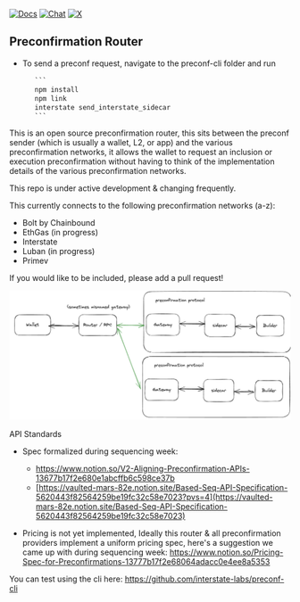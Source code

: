 [![Docs](https://img.shields.io/badge/docs-latest-blue.svg)](docs.interstate.so)
[![Chat](https://img.shields.io/endpoint?color=neon&logo=telegram&label=chat&url=https%3A%2F%2Ftg.sumanjay.workers.dev%2F%2BPcs9bykxK3BiMzk5)]([https://t.me/+Pcs9bykxK3BiMzk5](https://t.me/+-i4dP7U2BggxMzAx))
[![X](https://img.shields.io/twitter/follow/interstatefdn)](https://x.com/interstatefdn)

## Preconfirmation Router
- To send a preconf request, navigate to the preconf-cli folder and run
  
         ```
         npm install
         npm link 
         interstate send_interstate_sidecar
         ```

This is an open source preconfirmation router, this sits between the preconf sender (which is usually a wallet, L2, or app) and the various preconfirmation networks, it allows the wallet to request an inclusion or execution preconfirmation without having to think of the implementation details of the various preconfirmation networks.

This repo is under active development & changing frequently.

This currently connects to the following preconfirmation networks (a-z):
 - Bolt by Chainbound
 - EthGas (in progress)
 - Interstate
 - Luban (in progress)
 - Primev

If you would like to be included, please add a pull request!

![Preconfirmation Router Architecture](static/image2.png)


API Standards
- Spec formalized during sequencing week:
     - https://www.notion.so/V2-Aligning-Preconfirmation-APIs-13677b17f2e680e1abcffb6c598ce37b
     - [https://vaulted-mars-82e.notion.site/Based-Seq-API-Specification-5620443f82564259be19fc32c58e7023?pvs=4](https://vaulted-mars-82e.notion.site/Based-Seq-API-Specification-5620443f82564259be19fc32c58e7023)

- Pricing is not yet implemented, Ideally this router & all preconfirmation providers implement a uniform pricing spec, here's a suggestion we came up with during sequencing week: https://www.notion.so/Pricing-Spec-for-Preconfirmations-13777b17f2e68064adacc0e4ee8a5353

You can test using the cli here: https://github.com/interstate-labs/preconf-cli

